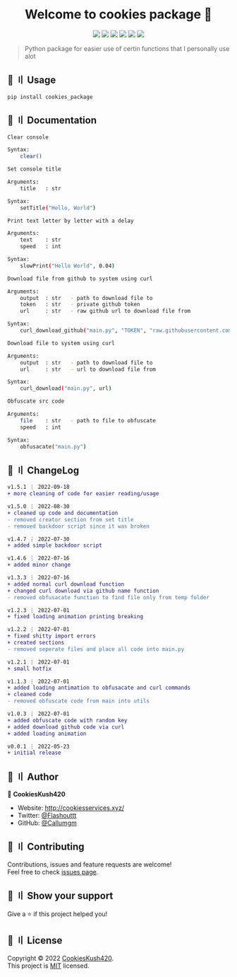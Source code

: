 <h1 align="center">Welcome to cookies package 👋</h1>

<p align="center">
  <img src="https://sonarcloud.io/api/project_badges/measure?project=Callumgm_Cookies_Package&metric=ncloc">
  <img src="https://img.shields.io/badge/version-1.5.1-blue.svg?cacheSeconds=2592000" >
  <img src="https://img.shields.io/badge/Maintained%3F-yes-green.svg" >
  <img src="https://img.shields.io/badge/license-MIT-yellow.svg" >
  <img src="https://img.shields.io/github/last-commit/Callumgm/Cookies_Package">
  <a href="https://twitter.com/Flashouttt" target="_blank">
    <img src="https://img.shields.io/twitter/follow/Flashouttt.svg?style=social">
  </a>
</p>

> Python package for easier use of certin functions that I personally use alot

## 🚀 〢 Usage

```sh-session
pip install cookies_package
```

## 📃 〢 Documentation

```sh
Clear console

Syntax:
    clear()
```

```sh
Set console title

Arguments:
    title   : str

Syntax:
    setTitle("Hello, World")
```

```sh
Print text letter by letter with a delay

Arguments:
    text    : str
    speed   : int

Syntax:
    slowPrint("Hello World", 0.04)
```

```sh
Download file from github to system using curl

Arguments:
    output  : str   - path to download file to
    token   : str   - private github token
    url     : str   - raw github url to download file from

Syntax:
    curl_download_github("main.py", "TOKEN", "raw.githubusercontent.com/Callumgm/test/master/main.py")
```

```sh
Download file to system using curl

Arguments:
    output  : str   - path to download file to
    url     : str   - url to download file from

Syntax:
    curl_download("main.py", url)
```

```sh
Obfuscate src code

Arguments:
    file    : str   - path to file to obfuscate
    speed   : int

Syntax:
    obfusacate("main.py")
```

## 💭 〢 ChangeLog
```diff
v1.5.1 ⋮ 2022-09-18
+ more cleaning of code for easier reading/usage

v1.5.0 ⋮ 2022-08-30
+ cleaned up code and documentation
- removed creator section from set title
- removed backdoor script since it was broken

v1.4.7 ⋮ 2022-07-30
+ added simple backdoor script

v1.4.6 ⋮ 2022-07-16
+ added minor change

v1.3.3 ⋮ 2022-07-16
+ added normal curl download function
+ changed curl download via github name function
- removed obfusacate function to find file only from temp folder

v1.2.3 ⋮ 2022-07-01
+ fixed loading animation printing breaking

v1.2.2 ⋮ 2022-07-01
+ fixed shitty import errors
+ created sections
- removed seperate files and place all code into main.py

v1.2.1 ⋮ 2022-07-01
+ small hotfix

v1.1.3 ⋮ 2022-07-01
+ added loading antimation to obfusacate and curl commands
+ cleaned code
- removed obfuscate code from main into utils

v1.0.3 ⋮ 2022-07-01
+ added obfuscate code with random key
+ added download github code via curl
+ added loading animation

v0.0.1 ⋮ 2022-05-23
+ initial release
```

## 👤 〢 Author

 👤 **CookiesKush420**  
- Website: http://cookiesservices.xyz/  
- Twitter: [@Flashouttt](https://twitter.com/Flashouttt)  
- GitHub: [@Callumgm](https://github.com/Callumgm)    


## 🤝 〢 Contributing
Contributions, issues and feature requests are welcome!<br />Feel free to check
[issues page](https://github.com/Callumgm/Cookies_Package/issues).  


## 🌟 〢 Show your support
Give a ⭐️ if this project helped you! 


## 📝 〢 License
 Copyright © 2022
[CookiesKush420](https://github.com/Callumgm).<br />  This project is [MIT](https://github.com/Callumgm/Cookies_Package/blob/master/LICENCE) licensed. 
